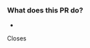 <!-- Please fill in the below placeholders -->

### What does this PR do?

 * <!-- Let us know about the changes you've made -->

Closes <!-- # Issue (if any) -->
